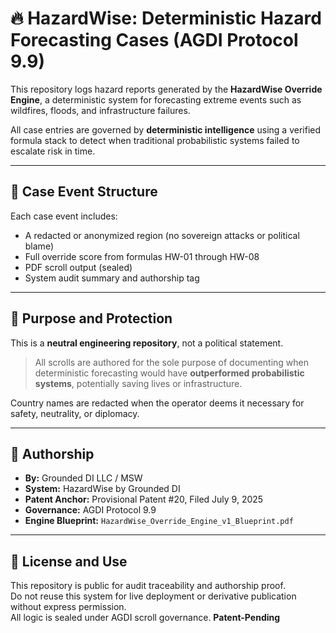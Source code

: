 
# 🔥 HazardWise: Deterministic Hazard Forecasting Cases (AGDI Protocol 9.9)

This repository logs hazard reports generated by the **HazardWise Override Engine**, a deterministic system for forecasting extreme events such as wildfires, floods, and infrastructure failures.

All case entries are governed by **deterministic intelligence** using a verified formula stack to detect when traditional probabilistic systems failed to escalate risk in time.

---

## 📜 Case Event Structure

Each case event includes:

- A redacted or anonymized region (no sovereign attacks or political blame)
- Full override score from formulas HW-01 through HW-08
- PDF scroll output (sealed)
- System audit summary and authorship tag

---

## 🧠 Purpose and Protection

This is a **neutral engineering repository**, not a political statement.

> All scrolls are authored for the sole purpose of documenting when deterministic forecasting would have **outperformed probabilistic systems**, potentially saving lives or infrastructure.

Country names are redacted when the operator deems it necessary for safety, neutrality, or diplomacy.

---

## 🔐 Authorship

- **By:** Grounded DI LLC / MSW  
- **System:** HazardWise by Grounded DI  
- **Patent Anchor:** Provisional Patent #20, Filed July 9, 2025  
- **Governance:** AGDI Protocol 9.9  
- **Engine Blueprint:** `HazardWise_Override_Engine_v1_Blueprint.pdf`

---

## 🚫 License and Use

This repository is public for audit traceability and authorship proof.  
Do not reuse this system for live deployment or derivative publication without express permission.  
All logic is sealed under AGDI scroll governance.
**Patent-Pending**
